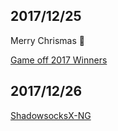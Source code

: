 ## 2017/12/25

Merry Chrismas :christmas_tree:

[Game off 2017 Winners](https://github.com/blog/2483-game-off-2017-winners)

## 2017/12/26

[ShadowsocksX-NG](https://github.com/shadowsocks/ShadowsocksX-NG)




